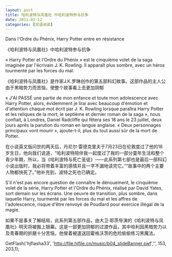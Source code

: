 ```yaml
---
layout: post
title: 哈利波特与凤凰社 中哈利波特参与抗争
date: 2011-03-12
categories: [双语阅读]  
---
```


Dans l'Ordre du Phénix, Harry Potter entre en résistance

《哈利波特与凤凰社》中哈利波特参与抗争







« Harry Potter et l'Ordre du Phénix » est le cinquième volet de la saga imaginée par l'écrivain J. K. Rowling. Il apparaît plus sombre, avec un héros tourmenté par les forces du mal.

《哈利波特与凤凰社》是作家J.K.罗琳创作的第五部科幻故事。这部作品的主人公由于黑暗势力而苦恼，使整个故事看上去更加阴郁







« J'AI PASSÉ une partie de mon enfance et toute mon adolescence avec Harry Potter, alors, évidemment je lirai avec beaucoup d'émotion et d'attention chaque mot écrit par J. K. Rowling lorsque paraîtra Harry Potter et les reliques de la mort, le septième et dernier roman de la saga », nous confiait, à Londres, Daniel Radcliffe qui fêtera ses 18 ans le 23 juillet, deux jours après la parution du roman en langue anglaise. « Deux personnages principaux vont mourir », ajoute-t-il, plus du tout aussi sûr de la mort de Potter.

在小说英文版问世的两天后，丹尼尔·雷德克里夫于7月23日在伦敦度过了他的18岁生日，他向我们说道，“哈利波特陪伴我一起度过了我的一部分童年生活和整个青少年期，所以，当《哈利波特与死亡圣徒》——此系列第七部也是最后一部科幻小说出版时，我必将带着丰富的感情并且一字不漏地读完它。”“故事中的两个主要人物都快死了。”他补充到，波特之死也已确定。

S'il n'est pas encore question de connaître le dénouement, le cinquième volet de la série, Harry Potter et l'Ordre du Phénix, réalisé par David Yates, sort demain sur les écrans. Une oeuvre de transition, plus sombre, dans laquelle Harry, tourmenté par les forces du mal et les affres de l'adolescence, risque d'être renvoyé de Poudlard pour exercice illégal de la magie.

如果不是事关了解结局，此系列第五部作品，由大卫·耶茨导演的《哈利波特与凤凰社》明天将被搬上银幕。这是一部更加阴郁的过渡作品，其中哈利因黑暗势力以及青春期的折磨十分苦恼，他冒着被遣送回霍格沃茨的危险偷偷练习黑魔法。

GetFlash('hjflasha33', 'http://file.hjfile.cn/music/b04_slideBanner.swf','', 153, 203,1);



